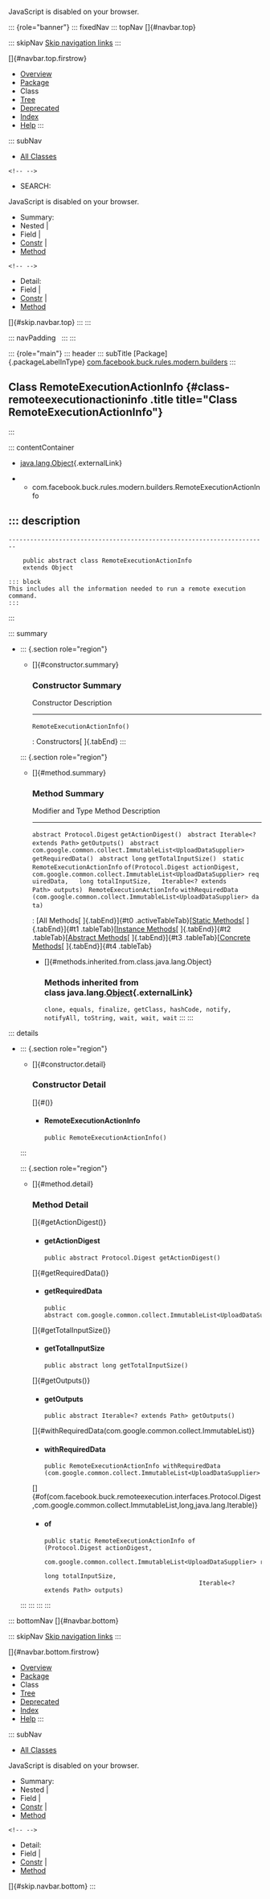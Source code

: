 <div>

JavaScript is disabled on your browser.

</div>

::: {role="banner"}
::: fixedNav
::: topNav
[]{#navbar.top}

::: skipNav
[Skip navigation links](#skip.navbar.top "Skip navigation links")
:::

[]{#navbar.top.firstrow}

-   [Overview](../../../../../../index.html)
-   [Package](package-summary.html)
-   Class
-   [Tree](package-tree.html)
-   [Deprecated](../../../../../../deprecated-list.html)
-   [Index](../../../../../../index-all.html)
-   [Help](../../../../../../help-doc.html)
:::

::: subNav
-   [All Classes](../../../../../../allclasses.html)

```{=html}
<!-- -->
```
-   SEARCH:

<div>

<div>

JavaScript is disabled on your browser.

</div>

</div>

<div>

-   Summary: 
-   Nested \| 
-   Field \| 
-   [Constr](#constructor.summary) \| 
-   [Method](#method.summary)

```{=html}
<!-- -->
```
-   Detail: 
-   Field \| 
-   [Constr](#constructor.detail) \| 
-   [Method](#method.detail)

</div>

[]{#skip.navbar.top}
:::
:::

::: navPadding
 
:::
:::

::: {role="main"}
::: header
::: subTitle
[Package]{.packageLabelInType} [com.facebook.buck.rules.modern.builders](package-summary.html)
:::

## Class RemoteExecutionActionInfo {#class-remoteexecutionactioninfo .title title="Class RemoteExecutionActionInfo"}
:::

::: contentContainer
-   [java.lang.Object](http://docs.oracle.com/javase/7/docs/api/java/lang/Object.html?is-external=true "class or interface in java.lang"){.externalLink}

-   -   com.facebook.buck.rules.modern.builders.RemoteExecutionActionInfo

::: description
-   

    ------------------------------------------------------------------------

        public abstract class RemoteExecutionActionInfo
        extends Object

    ::: block
    This includes all the information needed to run a remote execution
    command.
    :::
:::

::: summary
-   ::: {.section role="region"}
    -   []{#constructor.summary}

        ### Constructor Summary

          Constructor                     Description
          ------------------------------- -------------
          `RemoteExecutionActionInfo()`    

          : Constructors[ ]{.tabEnd}
    :::

    ::: {.section role="region"}
    -   []{#method.summary}

        ### Method Summary

          Modifier and Type                                                        Method                                                                                                                                                                      Description
          ------------------------------------------------------------------------ --------------------------------------------------------------------------------------------------------------------------------------------------------------------------- -------------
          `abstract Protocol.Digest`                                               `getActionDigest()`                                                                                                                                                          
          `abstract Iterable<? extends Path>`                                      `getOutputs()`                                                                                                                                                               
          `abstract com.google.common.collect.ImmutableList<UploadDataSupplier>`   `getRequiredData()`                                                                                                                                                          
          `abstract long`                                                          `getTotalInputSize()`                                                                                                                                                        
          `static RemoteExecutionActionInfo`                                       `of​(Protocol.Digest actionDigest,   com.google.common.collect.ImmutableList<UploadDataSupplier> requiredData,   long totalInputSize,   Iterable<? extends Path> outputs)`    
          `RemoteExecutionActionInfo`                                              `withRequiredData​(com.google.common.collect.ImmutableList<UploadDataSupplier> data)`                                                                                         

          : [All Methods[ ]{.tabEnd}]{#t0 .activeTableTab}[[Static
          Methods](javascript:show(1);)[ ]{.tabEnd}]{#t1
          .tableTab}[[Instance
          Methods](javascript:show(2);)[ ]{.tabEnd}]{#t2
          .tableTab}[[Abstract
          Methods](javascript:show(4);)[ ]{.tabEnd}]{#t3
          .tableTab}[[Concrete
          Methods](javascript:show(8);)[ ]{.tabEnd}]{#t4 .tableTab}

        -   []{#methods.inherited.from.class.java.lang.Object}

            ### Methods inherited from class java.lang.[Object](http://docs.oracle.com/javase/7/docs/api/java/lang/Object.html?is-external=true "class or interface in java.lang"){.externalLink}

            `clone, equals, finalize, getClass, hashCode, notify, notifyAll, toString, wait, wait, wait`
    :::
:::

::: details
-   ::: {.section role="region"}
    -   []{#constructor.detail}

        ### Constructor Detail

        []{#<init>()}

        -   #### RemoteExecutionActionInfo

                public RemoteExecutionActionInfo()
    :::

    ::: {.section role="region"}
    -   []{#method.detail}

        ### Method Detail

        []{#getActionDigest()}

        -   #### getActionDigest

            ``` methodSignature
            public abstract Protocol.Digest getActionDigest()
            ```

        []{#getRequiredData()}

        -   #### getRequiredData

            ``` methodSignature
            public abstract com.google.common.collect.ImmutableList<UploadDataSupplier> getRequiredData()
            ```

        []{#getTotalInputSize()}

        -   #### getTotalInputSize

            ``` methodSignature
            public abstract long getTotalInputSize()
            ```

        []{#getOutputs()}

        -   #### getOutputs

            ``` methodSignature
            public abstract Iterable<? extends Path> getOutputs()
            ```

        []{#withRequiredData(com.google.common.collect.ImmutableList)}

        -   #### withRequiredData

            ``` methodSignature
            public RemoteExecutionActionInfo withRequiredData​(com.google.common.collect.ImmutableList<UploadDataSupplier> data)
            ```

        []{#of(com.facebook.buck.remoteexecution.interfaces.Protocol.Digest,com.google.common.collect.ImmutableList,long,java.lang.Iterable)}

        -   #### of

            ``` methodSignature
            public static RemoteExecutionActionInfo of​(Protocol.Digest actionDigest,
                                                       com.google.common.collect.ImmutableList<UploadDataSupplier> requiredData,
                                                       long totalInputSize,
                                                       Iterable<? extends Path> outputs)
            ```
    :::
:::
:::
:::

::: bottomNav
[]{#navbar.bottom}

::: skipNav
[Skip navigation links](#skip.navbar.bottom "Skip navigation links")
:::

[]{#navbar.bottom.firstrow}

-   [Overview](../../../../../../index.html)
-   [Package](package-summary.html)
-   Class
-   [Tree](package-tree.html)
-   [Deprecated](../../../../../../deprecated-list.html)
-   [Index](../../../../../../index-all.html)
-   [Help](../../../../../../help-doc.html)
:::

::: subNav
-   [All Classes](../../../../../../allclasses.html)

<div>

<div>

JavaScript is disabled on your browser.

</div>

</div>

<div>

-   Summary: 
-   Nested \| 
-   Field \| 
-   [Constr](#constructor.summary) \| 
-   [Method](#method.summary)

```{=html}
<!-- -->
```
-   Detail: 
-   Field \| 
-   [Constr](#constructor.detail) \| 
-   [Method](#method.detail)

</div>

[]{#skip.navbar.bottom}
:::
